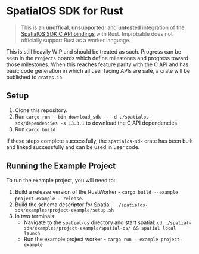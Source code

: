 # SpatialOS SDK for Rust

> This is an **unoffical**, **unsupported**, and **untested** integration of the [SpatialOS SDK C API bindings](https://docs.improbable.io/reference/13.3/capi/introduction) with Rust. Improbable does not officially support Rust as a worker language.

This is still heavily WIP and should be treated as such. Progress can be seen in the `Projects` boards which define milestones and progress toward those milestones. When this reaches feature parity with the C API and has basic code generation in which all user facing APIs are safe, a crate will be published to `crates.io`.

## Setup 

1. Clone this repository.
2. Run `cargo run --bin download_sdk -- -d ./spatialos-sdk/dependencies -s 13.3.1` to download the C API dependencies.
3. Run `cargo build` 

If these steps complete successfully, the `spatialos-sdk` crate has been built and linked successfully and can be used in user code.

## Running the Example Project

To run the example project, you will need to:

1. Build a release version of the RustWorker - `cargo build --example project-example --release`.
2. Build the schema descriptor for Spatial - `./spatialos-sdk/examples/project-example/setup.sh`
3. In two terminals:
   - Navigate to the `spatial-os` directory and start spatial: `cd ./spatial-sdk/examples/project-example/spatial-os/ && spatial local launch`
   - Run the example project worker - `cargo run --example project-example`

